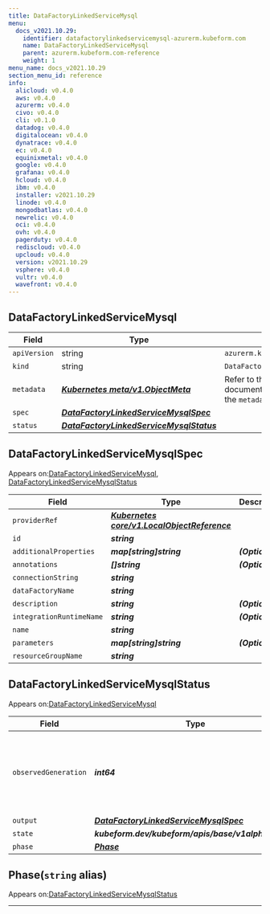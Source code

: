 ```yaml
---
title: DataFactoryLinkedServiceMysql
menu:
  docs_v2021.10.29:
    identifier: datafactorylinkedservicemysql-azurerm.kubeform.com
    name: DataFactoryLinkedServiceMysql
    parent: azurerm.kubeform.com-reference
    weight: 1
menu_name: docs_v2021.10.29
section_menu_id: reference
info:
  alicloud: v0.4.0
  aws: v0.4.0
  azurerm: v0.4.0
  civo: v0.4.0
  cli: v0.1.0
  datadog: v0.4.0
  digitalocean: v0.4.0
  dynatrace: v0.4.0
  ec: v0.4.0
  equinixmetal: v0.4.0
  google: v0.4.0
  grafana: v0.4.0
  hcloud: v0.4.0
  ibm: v0.4.0
  installer: v2021.10.29
  linode: v0.4.0
  mongodbatlas: v0.4.0
  newrelic: v0.4.0
  oci: v0.4.0
  ovh: v0.4.0
  pagerduty: v0.4.0
  rediscloud: v0.4.0
  upcloud: v0.4.0
  version: v2021.10.29
  vsphere: v0.4.0
  vultr: v0.4.0
  wavefront: v0.4.0
---
```


## DataFactoryLinkedServiceMysql
| Field | Type | Description |
| ------ | ----- | ----------- |
| `apiVersion` | string | `azurerm.kubeform.com/v1alpha1` |
|    `kind` | string | `DataFactoryLinkedServiceMysql` |
| `metadata` | ***[Kubernetes meta/v1.ObjectMeta](https://v1-18.docs.kubernetes.io/docs/reference/generated/kubernetes-api/v1.18/#objectmeta-v1-meta)***|Refer to the Kubernetes API documentation for the fields of the `metadata` field.|
| `spec` | ***[DataFactoryLinkedServiceMysqlSpec](#datafactorylinkedservicemysqlspec)***||
| `status` | ***[DataFactoryLinkedServiceMysqlStatus](#datafactorylinkedservicemysqlstatus)***||
## DataFactoryLinkedServiceMysqlSpec

Appears on:[DataFactoryLinkedServiceMysql](#datafactorylinkedservicemysql), [DataFactoryLinkedServiceMysqlStatus](#datafactorylinkedservicemysqlstatus)

| Field | Type | Description |
| ------ | ----- | ----------- |
| `providerRef` | ***[Kubernetes core/v1.LocalObjectReference](https://v1-18.docs.kubernetes.io/docs/reference/generated/kubernetes-api/v1.18/#localobjectreference-v1-core)***||
| `id` | ***string***||
| `additionalProperties` | ***map[string]string***| ***(Optional)*** |
| `annotations` | ***[]string***| ***(Optional)*** |
| `connectionString` | ***string***||
| `dataFactoryName` | ***string***||
| `description` | ***string***| ***(Optional)*** |
| `integrationRuntimeName` | ***string***| ***(Optional)*** |
| `name` | ***string***||
| `parameters` | ***map[string]string***| ***(Optional)*** |
| `resourceGroupName` | ***string***||
## DataFactoryLinkedServiceMysqlStatus

Appears on:[DataFactoryLinkedServiceMysql](#datafactorylinkedservicemysql)

| Field | Type | Description |
| ------ | ----- | ----------- |
| `observedGeneration` | ***int64***| ***(Optional)*** Resource generation, which is updated on mutation by the API Server.|
| `output` | ***[DataFactoryLinkedServiceMysqlSpec](#datafactorylinkedservicemysqlspec)***| ***(Optional)*** |
| `state` | ***kubeform.dev/kubeform/apis/base/v1alpha1.State***| ***(Optional)*** |
| `phase` | ***[Phase](#phase)***| ***(Optional)*** |
## Phase(`string` alias)

Appears on:[DataFactoryLinkedServiceMysqlStatus](#datafactorylinkedservicemysqlstatus)

---
